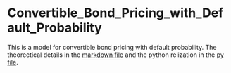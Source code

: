 # Convertible_Bond_Pricing_with_Default_Probability
This is a model for convertible bond pricing with default probability. 
The theorectical details in the [markdown file](Derivation_of_the_Model.md) and the python relization in the [py file](Conv_Bond_model.py).
